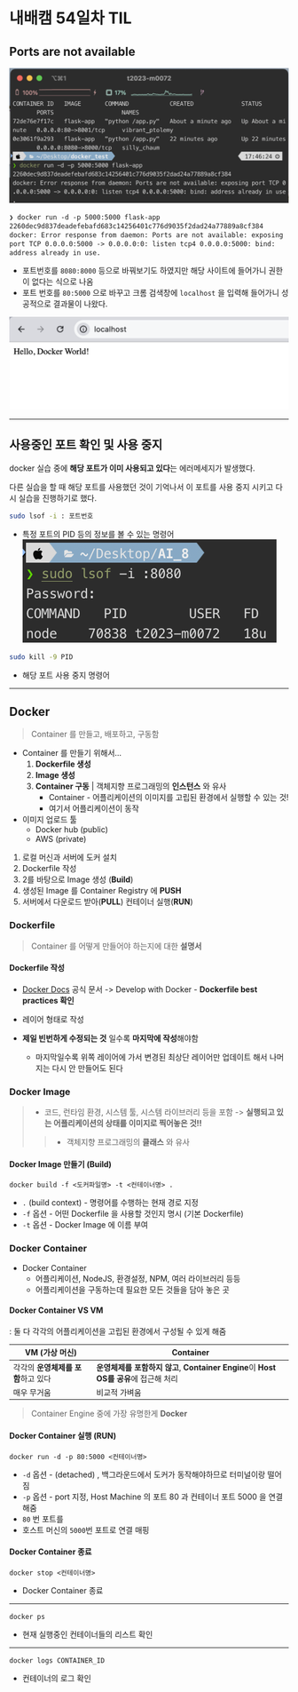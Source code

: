 # 내배캠 54일차 TIL

## Ports are not available
![](/img/241209_docker_error.png)

```
❯ docker run -d -p 5000:5000 flask-app
2260dec9d837deadefebafd683c14256401c776d9035f2dad24a77889a8cf384
docker: Error response from daemon: Ports are not available: exposing port TCP 0.0.0.0:5000 -> 0.0.0.0:0: listen tcp4 0.0.0.0:5000: bind: address already in use.
```
* 포트번호를 `8080:8000` 등으로 바꿔보기도 하였지만 해당 사이트에 들어가니 권한이 없다는 식으로 나옴
* 포트 번호를 `80:5000` 으로 바꾸고 크롬 검색창에 `localhost` 을 입력해 들어가니 성공적으로 결과물이 나왔다.


![](/img/241209_docker_success.png)

---

## 사용중인 포트 확인 및 사용 중지

docker 실습 중에 **해당 포트가 이미 사용되고 있다**는 에러메세지가 발생했다.

다른 실습을 할 때 해당 포트를 사용했던 것이 기억나서 이 포트를 사용 중지 시키고 다시 실습을 진행하기로 했다.

```zsh
sudo lsof -i : 포트번호
```
* 특정 포트의 PID 등의 정보를 볼 수 있는 명령어
![](/img/241209_port_pid.png)

```zsh
sudo kill -9 PID
```
* 해당 포트 사용 중지 명령어




---




## Docker
> Container 를 만들고, 배포하고, 구동함
* Container 를 만들기 위해서...
  1. **Dockerfile 생성**
  2. **Image 생성**
  3. **Container 구동**  | 객체지향 프로그래밍의 **인스턴스** 와 유사
      * Container - 어플리케이션의 이미지를 고립된 환경에서 실행할 수 있는 것!
      * 여기서 어플리케이션이 동작
* 이미지 업로드 툴
  * Docker hub (public)
  * AWS (private)
1. 로컬 머신과 서버에 도커 설치
2. Dockerfile 작성
3. 2를 바탕으로 Image 생성 (**Build**)
4. 생성된 Image 를 Container Registry 에 **PUSH**
5. 서버에서 다운로드 받아(**PULL**) 컨테이너 실행(**RUN**)


### Dockerfile
> Container 를 어떻게 만들어야 하는지에 대한 **설명서**
#### Dockerfile 작성

* [Docker Docs](https://docs.docker.com/build/building/best-practices/) 공식 문서 -> Develop with Docker - **Dockerfile best practices 확인**

* 레이어 형태로 작성
* **제일 빈번하게 수정되는 것** 일수록 **마지막에 작성**해야함
  * 마지막일수록 위쪽 레이어에 가서 변경된 최상단 레이어만 업데이트 해서 나머지는 다시 안 만들어도 된다

### Docker Image
> * 코드, 런타임 환경, 시스템 툴, 시스템 라이브러리 등을 포함
> -> **실행되고 있는 어플리케이션의 상태를 이미지로 찍어놓은 것!!**
> > * 객체지향 프로그래밍의 **클래스** 와 유사


#### Docker Image 만들기 (Build)
```
docker build -f <도커파일명> -t <컨테이너명> .
```


* `.` (build context) - 명령어를 수행하는 현재 경로 지정
* `-f` 옵션 - 어떤 Dockerfile 을 사용할 것인지 명시 (기본 Dockerfile)
* `-t` 옵션 - Docker Image 에 이름 부여



### Docker Container
* Docker Container
  * 어플리케이션, NodeJS, 환경설정, NPM, 여러 라이브러리 등등
  * 어플리케이션을 구동하는데 필요한 모든 것들을 담아 놓은 곳

#### Docker Container VS VM
: 둘 다 각각의 어플리케이션을 고립된 환경에서 구성될 수 있게 해줌

|**VM** (가상 머신)|**Container**|
|---|---|
|각각의 **운영체제를 포함**하고 있다|**운영체제를 포함하지 않고**, **Container Engine**이 **Host OS를 공유**에 접근해 처리|
|매우 무거움|비교적 가벼움|

> Container Engine 중에 가장 유명한게 **Docker**
  




#### Docker Container 실행 (RUN)

```
docker run -d -p 80:5000 <컨테이너명>
```
* `-d` 옵션 - (detached) , 백그라운드에서 도커가 동작해야하므로 터미널이랑 떨어짐
* `-p` 옵션 - port 지정, Host Machine 의 포트 80 과 컨테이너 포트 5000 을 연결해줌
* `80` 번 포트를
* 호스트 머신의 `5000`번 포트로 연결 매핑


#### Docker Container 종료
```
docker stop <컨테이너명>
```
* Docker Container 종료

---


```
docker ps
```
* 현재 실행중인 컨테이너들의 리스트 확인

---

```
docker logs CONTAINER_ID
```
- 컨테이너의 로그 확인
